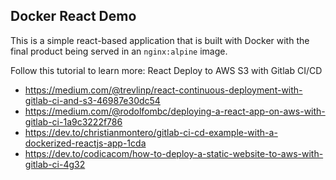 ## Docker React Demo

This is a simple react-based application that is built with Docker with the final product being served in an `nginx:alpine` image.

Follow this tutorial to learn more:
React Deploy to AWS S3 with Gitlab CI/CD

- https://medium.com/@trevlinp/react-continuous-deployment-with-gitlab-ci-and-s3-46987e30dc54
- https://medium.com/@rodolfombc/deploying-a-react-app-on-aws-with-gitlab-ci-1a9c3222f786
- https://dev.to/christianmontero/gitlab-ci-cd-example-with-a-dockerized-reactjs-app-1cda
- https://dev.to/codicacom/how-to-deploy-a-static-website-to-aws-with-gitlab-ci-4g32
